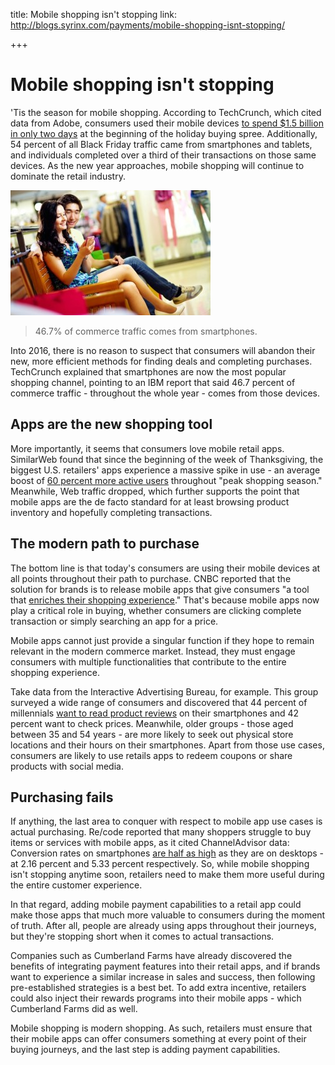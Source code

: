 title: Mobile shopping isn't stopping
link: http://blogs.syrinx.com/payments/mobile-shopping-isnt-stopping/

+++


# Mobile shopping isn't stopping

'Tis the season for mobile shopping. According to TechCrunch, which cited data from Adobe, consumers used their mobile devices [to spend $1.5 billion in only two days](http://techcrunch.com/2015/11/28/thanksgiving-online-sales/#.ksj0q7:CcOb) at the beginning of the holiday buying spree. Additionally, 54 percent of all Black Friday traffic came from smartphones and tablets, and individuals completed over a third of their transactions on those same devices. As the new year approaches, mobile shopping will continue to dominate the retail industry.

![](/assets/img/blog/Mobile-devices-led-sales-figures-during-the-holiday-season-and-there-is-no-reason-to-suspect-that-consumers-will-abandon-these-practices-in-2016.jpg)

> 46.7% of commerce traffic comes from smartphones.

Into 2016, there is no reason to suspect that consumers will abandon their new, more efficient methods for finding deals and completing purchases. TechCrunch explained that smartphones are now the most popular shopping channel, pointing to an IBM report that said 46.7 percent of commerce traffic - throughout the whole year - comes from those devices.

## Apps are the new shopping tool

More importantly, it seems that consumers love mobile retail apps. SimilarWeb found that since the beginning of the week of Thanksgiving, the biggest U.S. retailers' apps experience a massive spike in use - an average boost of [60 percent more active users](http://www.similarweb.com/blog/holiday-shopping-season-heralds-the-year-of-the-app) throughout "peak shopping season." Meanwhile, Web traffic dropped, which further supports the point that mobile apps are the de facto standard for at least browsing product inventory and hopefully completing transactions.

## The modern path to purchase

The bottom line is that today's consumers are using their mobile devices at all points throughout their path to purchase. CNBC reported that the solution for brands is to release mobile apps that give consumers "a tool that [enriches their shopping experience](http://www.cnbc.com/2015/12/09/retail-apps-becoming-more-popular-with-shoppers.html)." That's because mobile apps now play a critical role in buying, whether consumers are clicking complete transaction or simply searching an app for a price.

Mobile apps cannot just provide a singular function if they hope to remain relevant in the modern commerce market. Instead, they must engage consumers with multiple functionalities that contribute to the entire shopping experience.

Take data from the Interactive Advertising Bureau, for example. This group surveyed a wide range of consumers and discovered that 44 percent of millennials [want to read product reviews](http://www.iab.com/news/critical-differences-in-digital-shopping-habits-between-age-groups-identified-by-iab-report/) on their smartphones and 42 percent want to check prices. Meanwhile, older groups - those aged between 35 and 54 years - are more likely to seek out physical store locations and their hours on their smartphones. Apart from those use cases, consumers are likely to use retails apps to redeem coupons or share products with social media.

## Purchasing fails
If anything, the last area to conquer with respect to mobile app use cases is actual purchasing. Re/code reported that many shoppers struggle to buy items or services with mobile apps, as it cited ChannelAdvisor data: Conversion rates on smartphones [are half as high](http://recode.net/2015/11/27/its-officially-time-to-freak-out-if-your-mobile-shopping-site-sucks/) as they are on desktops - at 2.16 percent and 5.33 percent respectively. So, while mobile shopping isn't stopping anytime soon, retailers need to make them more useful during the entire customer experience.

In that regard, adding mobile payment capabilities to a retail app could make those apps that much more valuable to consumers during the moment of truth. After all, people are already using apps throughout their journeys, but they're stopping short when it comes to actual transactions.

Companies such as Cumberland Farms have already discovered the benefits of integrating payment features into their retail apps, and if brands want to experience a similar increase in sales and success, then following pre-established strategies is a best bet. To add extra incentive, retailers could also inject their rewards programs into their mobile apps - which Cumberland Farms did as well.

Mobile shopping is modern shopping. As such, retailers must ensure that their mobile apps can offer consumers something at every point of their buying journeys, and the last step is adding payment capabilities.
